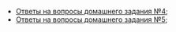 * [Ответы на вопросы домашнего задания №4](https://github.com/pashtetrus33/unit-testing-course/blob/main/test/seminars/fourth/hw4.md);
* [Ответы на вопросы домашнего задания №5](https://github.com/pashtetrus33/unit-testing-course/blob/main/test/seminars/fifth/hw5.md);
